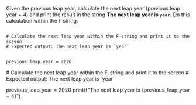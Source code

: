 Given the previous leap year, calculate the next leap year (previous leap year + 4) and print the result in the string **The next leap year is `year`**. Do this calculation within the f-string.

<codeblock language="python" type="exercise" testMode="fixedInput">
<code>
# Calculate the next leap year within the F-string and print it to the screen
# Expected output: The next leap year is `year`

previous_leap_year = 2020
</code>

<solution>
# Calculate the next leap year within the F-string and print it to the screen
# Expected output: The next leap year is `year`

previous_leap_year = 2020
print(f"The next leap year is {previous_leap_year + 4}")
</solution>
</codeblock>